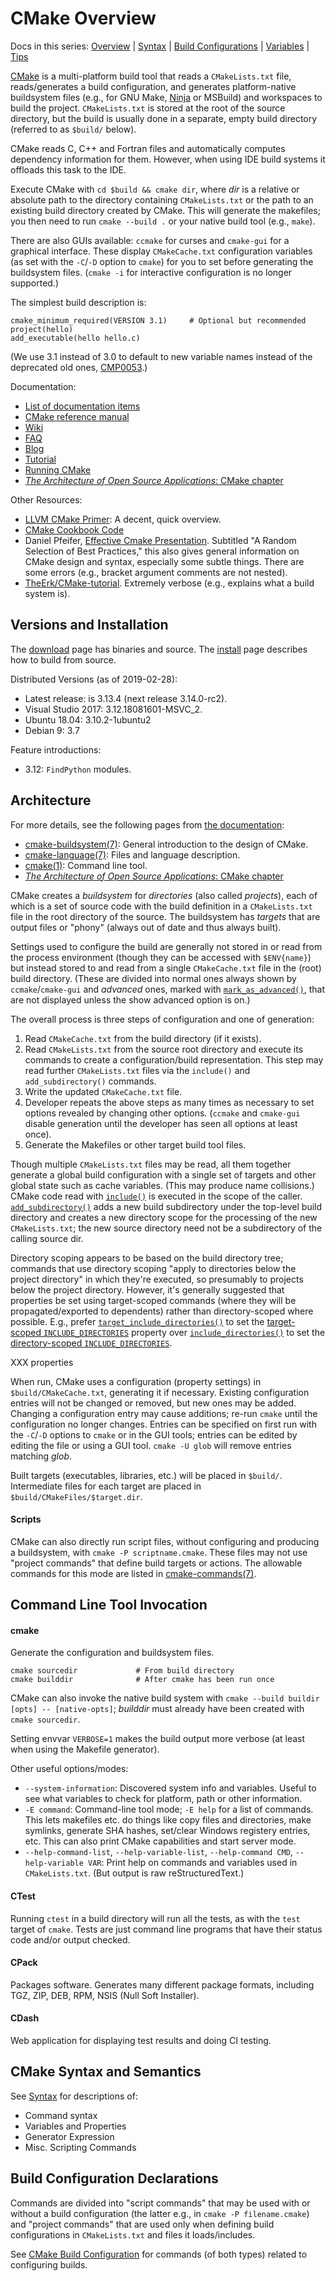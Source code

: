 CMake Overview
===============

Docs in this series: [Overview](README.md)
| [Syntax](syntax.md)
| [Build Configurations](config.md)
| [Variables](variables.md)
| [Tips](tips.md)

[CMake] is a multi-platform build tool that reads a `CMakeLists.txt`
file, reads/generates a build configuration, and generates
platform-native buildsystem files (e.g., for GNU Make, [Ninja] or
MSBuild) and workspaces to build the project. `CMakeLists.txt` is
stored at the root of the source directory, but the build is usually
done in a separate, empty build directory (referred to as `$build/`
below).

CMake reads C, C++ and Fortran files and automatically computes
dependency information for them. However, when using IDE build systems
it offloads this task to the IDE.

Execute CMake with `cd $build && cmake dir`, where _dir_ is a relative
or absolute path to the directory containing `CMakeLists.txt` or the
path to an existing build directory created by CMake. This will
generate the makefiles; you then need to run `cmake --build .` or your
native build tool (e.g., `make`).

There are also GUIs available: `ccmake` for curses and `cmake-gui` for
a graphical interface. These display `CMakeCache.txt` configuration
variables (as set with the `-C`/`-D` option to `cmake`) for you to set
before generating the buildsystem files. (`cmake -i` for interactive
configuration is no longer supported.)

The simplest build description is:

    cmake_minimum_required(VERSION 3.1)     # Optional but recommended
    project(hello)
    add_executable(hello hello.c)

(We use 3.1 instead of 3.0 to default to new variable names instead of
the deprecated old ones, [CMP0053].)

Documentation:
- [List of documentation items][doclist]
- [CMake reference manual][docs]
- [Wiki]
- [FAQ]
- [Blog]
- [Tutorial]
- [Running CMake]
- [_The Architecture of Open Source Applications_: CMake chapter][aosa]

Other Resources:
- [LLVM CMake Primer](http://llvm.org/docs/CMakePrimer.html):
  A decent, quick overview.
- [CMake Cookbook Code](https://github.com/dev-cafe/cmake-cookbook)
- Daniel Pfeifer, [Effective Cmake Presentation][pfeifer]. Subtitled
  "A Random Selection of Best Practices," this also gives general
  information on CMake design and syntax, especially some subtle
  things. There are some errors (e.g., bracket argument comments are
  not nested).
- [TheErk/CMake-tutorial]. Extremely verbose (e.g., explains what a build
  system is).


Versions and Installation
-------------------------

The [download] page has binaries and source.
The [install] page describes how to build from source.

Distributed Versions (as of 2019-02-28):
- Latest release: is 3.13.4 (next release 3.14.0-rc2).
- Visual Studio 2017: 3.12.18081601-MSVC_2.
- Ubuntu 18.04: 3.10.2-1ubuntu2
- Debian 9: 3.7

Feature introductions:
- 3.12: `FindPython` modules.


Architecture
------------

For more details, see the following pages from [the documentation][docs]:

- [cmake-buildsystem(7)]: General introduction to the design of CMake.
- [cmake-language(7)]: Files and language description.
- [cmake(1)]: Command line tool.
- [_The Architecture of Open Source Applications_: CMake chapter][aosa]

CMake creates a _buildsystem_ for _directories_ (also called
_projects_), each of which is a set of source code with the build
definition in a `CMakeLists.txt` file in the root directory of the
source. The buildsystem has _targets_ that are output files or "phony"
(always out of date and thus always built).

Settings used to configure the build are generally not stored in or
read from the process environment (though they can be accessed with
`$ENV{name}`) but instead stored to and read from a single
`CMakeCache.txt` file in the (root) build directory. (These are
divided into normal ones always shown by `ccmake`/`cmake-gui` and
_advanced_ ones, marked with [`mark_as_advanced()`], that are not
displayed unless the show advanced option is on.)

The overall process is three steps of configuration and one of generation:
1. Read `CMakeCache.txt` from the build directory (if it exists).
2. Read `CMakeLists.txt` from the source root directory and execute
   its commands to create a configuration/build representation. This
   step may read further `CMakeLists.txt` files via the `include()`
   and `add_subdirectory()` commands.
3. Write the updated `CMakeCache.txt` file.
4. Developer repeats the above steps as many times as necessary to set
   options revealed by changing other options. (`ccmake` and
   `cmake-gui` disable generation until the developer has seen all
   options at least once).
5. Generate the Makefiles or other target build tool files.

Though multiple `CMakeLists.txt` files may be read, all them together
generate a global build configuration with a single set of targets and
other global state such as cache variables. (This may produce name
collisions.) CMake code read with [`include()`] is executed in the
scope of the caller. [`add_subdirectory()`] adds a new build
subdirectory under the top-level build directory and creates a new
directory scope for the processing of the new `CMakeLists.txt`; the
new source directory need not be a subdirectory of the calling source
dir.

Directory scoping appears to be based on the build directory tree;
commands that use directory scoping "apply to directories below the
project directory" in which they're executed, so presumably to
projects below the project directory. However, it's generally
suggested that properties be set using target-scoped commands (where
they will be propagated/exported to dependents) rather than
directory-scoped where possible. E.g., prefer
[`target_include_directories()`] to set the [target-scoped
`INCLUDE_DIRECTORIES`][INCLUDE_DIRECTORIES:tgt] property over
[`include_directories()`] to set the [directory-scoped
`INCLUDE_DIRECTORIES`][INCLUDE_DIRECTORIES:dir].


XXX properties

When run, CMake uses a configuration (property settings) in
`$build/CMakeCache.txt`, generating it if necessary. Existing
configuration entries will not be changed or removed, but new ones may
be added. Changing a configuration entry may cause additions; re-run
`cmake` until the configuration no longer changes. Entries can be
specified on first run with the `-C`/`-D` options to `cmake` or in the
GUI tools; entries can be edited by editing the file or using a GUI
tool. `cmake -U glob` will remove entries matching _glob_.

Built targets (executables, libraries, etc.) will be placed in
`$build/`. Intermediate files for each target are placed in
`$build/CMakeFiles/$target.dir`.

#### Scripts

CMake can also directly run script files, without configuring and
producing a buildsystem, with `cmake -P scriptname.cmake`. These files
may not use "project commands" that define build targets or actions.
The allowable commands for this mode are listed in [cmake-commands(7)].


Command Line Tool Invocation
----------------------------

#### cmake

Generate the configuration and buildsystem files.

    cmake sourcedir             # From build directory
    cmake builddir              # After cmake has been run once

CMake can also invoke the native build system with `cmake --build buildir
[opts] -- [native-opts]`; _builddir_ must already have been created with
`cmake sourcedir`.

Setting envvar `VERBOSE=1` makes the build output more verbose (at least
when using the Makefile generator).

Other useful options/modes:
* `--system-information`: Discovered system info and variables. Useful
  to see what variables to check for platform, path or other information.
* `-E command`: Command-line tool mode; `-E help` for a list of
  commands. This lets makefiles etc. do things like copy files and
  directories, make symlinks, generate SHA hashes, set/clear Windows
  registery entries, etc. This can also print CMake capabilities and
  start server mode.
* `--help-command-list`, `--help-variable-list`, `--help-command CMD`,
  `--help-variable VAR`: Print help on commands and variables used in
  `CMakeLists.txt`. (But output is raw reStructuredText.)

#### CTest

Running `ctest` in a build directory will run all the tests, as with
the `test` target of `cmake`. Tests are just command line programs
that have their status code and/or output checked.

#### CPack

Packages software. Generates many different package formats, including
TGZ, ZIP, DEB, RPM, NSIS (Null Soft Installer).

#### CDash

Web application for displaying test results and doing CI testing.


CMake Syntax and Semantics
--------------------------

See [Syntax](syntax.md) for descriptions of:
- Command syntax
- Variables and Properties
- Generator Expression
- Misc. Scripting Commands


Build Configuration Declarations
--------------------------------

Commands are divided into "script commands" that may be used with or
without a build configuration (the latter e.g., in `cmake -P
filename.cmake`) and "project commands" that are used only when
defining build configurations in `CMakeLists.txt` and files it
loads/includes.

See [CMake Build Configuration](config.md) for commands (of both
types) related to configuring builds.



<!-------------------------------------------------------------------->

<!-- General CMake and KitWare Docs and Links -->
[Blog]: https://blog.kitware.com/tag/cmake/
[CMP0053]: https://cmake.org/cmake/help/latest/policy/CMP0053.html
[CMake]: https://cmake.org/
[FAQ]: https://gitlab.kitware.com/cmake/community/wikis/FAQ
[Running CMake]: https://cmake.org/runningcmake/
[Wiki]: https://gitlab.kitware.com/cmake/community/wikis/home
[cmake(1)]: https://cmake.org/cmake/help/latest/manual/cmake.1.html
[cmake-buildsystem(7)]: https://cmake.org/cmake/help/latest/manual/cmake-buildsystem.7.html
[cmake-commands(7)]: https://cmake.org/cmake/help/latest/manual/cmake-commands.7.html
[cmake-generator-expressions(7)]: https://cmake.org/cmake/help/latest/manual/cmake-generator-expressions.7.html
[cmake-language(7)]: https://cmake.org/cmake/help/latest/manual/cmake-language.7.html
[cmake-properties(7)]: https://cmake.org/cmake/help/latest/manual/cmake-properties.7.html
[doclist]: https://cmake.org/documentation/
[docs]: https://cmake.org/cmake/help/latest/
[download]: http://cmake.org/download/
[install]: https://cmake.org/install/
[tutorial]: https://cmake.org/cmake-tutorial/

<!-- CMake Reference Manual Items -->
[INCLUDE_DIRECTORIES:dir]: https://cmake.org/cmake/help/latest/prop_dir/INCLUDE_DIRECTORIES.html
[INCLUDE_DIRECTORIES:tgt]: https://cmake.org/cmake/help/latest/prop_tgt/INCLUDE_DIRECTORIES.html
[`CMakeParseArguments`]: https://cmake.org/cmake/help/v3.4/module/CMakeParseArguments.html
[`add_compile_options()`]: https://cmake.org/cmake/help/latest/command/add_compile_options.html
[`add_subdirectory()`]: https://cmake.org/cmake/help/latest/command/add_subdirectory.html
[`cmake_parse_arguemnts()`]: https://cmake.org/cmake/help/latest/command/cmake_parse_arguments.html
[`include()`]: https://cmake.org/cmake/help/latest/command/include.html
[`include_directories()`]: https://cmake.org/cmake/help/latest/command/include_directories.html
[`mark_as_advanced()`]: https://cmake.org/cmake/help/latest/command/mark_as_advanced.html
[`set()`]: https://cmake.org/cmake/help/latest/command/set.html
[`target_include_directories()`]: https://cmake.org/cmake/help/latest/command/target_include_directories.html
[`unset()`]: https://cmake.org/cmake/help/latest/command/unset.html

<!-- Other Links -->
[Ninja]: https://en.wikipedia.org/wiki/Ninja_(build_system)
[TheErk/CMake-tutorial]: https://github.com/TheErk/CMake-tutorial/blob/master/precompiled-PDFs/2016-09-27-CMake-tutorial.pdf
[aosa]: http://www.aosabook.org/en/cmake.html
[pfeifer]: https://github.com/boostcon/cppnow_presentations_2017/blob/master/05-19-2017_friday/effective_cmake__daniel_pfeifer__cppnow_05-19-2017.pdf
